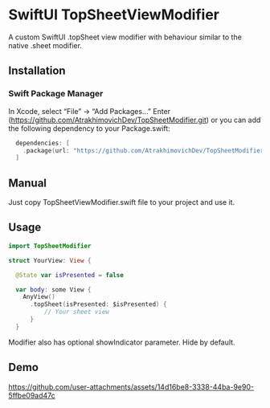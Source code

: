 # SwiftUI TopSheetViewModifier

A custom SwiftUI .topSheet view modifier with behaviour similar to the native .sheet modifier.

## Installation

### Swift Package Manager

In Xcode, select “File” → “Add Packages...”
Enter (https://github.com/AtrakhimovichDev/TopSheetModifier.git)
or you can add the following dependency to your Package.swift:
```swift
  dependencies: [
    .package(url: "https://github.com/AtrakhimovichDev/TopSheetModifier.git", branch: "main"),
  ]
```

## Manual

Just copy TopSheetViewModifier.swift file to your project and use it.

## Usage

```swift
import TopSheetModifier

struct YourView: View {

  @State var isPresented = false

  var body: some View {
    AnyView()
      .topSheet(isPresented: $isPresented) {
          // Your sheet view
      }
  }

```
Modifier also has optional showIndicator parameter. Hide by default.

## Demo

https://github.com/user-attachments/assets/14d16be8-3338-44ba-9e90-5ffbe09ad47c

